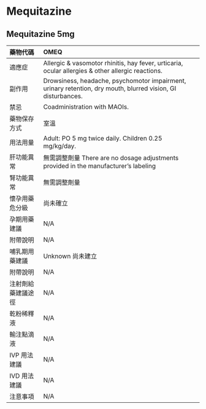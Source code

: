 # Mequitazine

## Mequitazine  5mg

| 藥物代碼 | OMEQ |
| :--- | :--- |
| 適應症 | Allergic & vasomotor rhinitis, hay fever, urticaria, ocular allergies & other allergic reactions. |
| 副作用 | Drowsiness, headache, psychomotor impairment, urinary retention, dry mouth, blurred vision, GI disturbances. |
| 禁忌 | Coadministration with MAOIs. |
| 藥物保存方式 | 室溫 |
| 用法用量 | Adult: PO 5 mg twice daily. Children 0.25 mg/kg/day. |
| 肝功能異常 | 無需調整劑量  There are no dosage adjustments provided in the manufacturer’s labeling |
| 腎功能異常 | 無需調整劑量 |
| 懷孕用藥危分級 | 尚未確立 |
| 孕期用藥建議 | N/A |
| 附帶說明 | N/A |
| 哺乳期用藥建議 | Unknown 尚未建立 |
| 附帶說明 | N/A |
| 注射劑給藥建議途徑 | N/A |
| 乾粉稀釋液 | N/A |
| 輸注點滴液 | N/A |
| IVP 用法建議 | N/A |
| IVD 用法建議 | N/A |
| 注意事項 | N/A |

